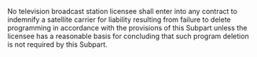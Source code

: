 No television broadcast station licensee shall enter into any contract to indemnify a satellite carrier for liability resulting from failure to delete programming in accordance with the provisions of this Subpart unless the licensee has a reasonable basis for concluding that such program deletion is not required by this Subpart.


